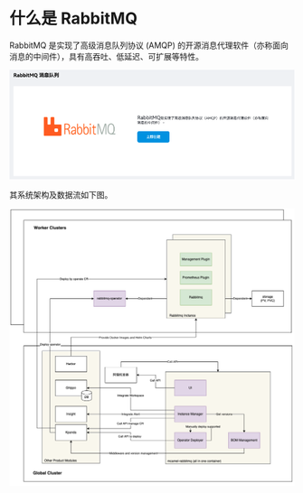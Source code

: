 # 什么是 RabbitMQ

RabbitMQ 是实现了高级消息队列协议 (AMQP) 的开源消息代理软件（亦称面向消息的中间件），具有高吞吐、低延迟、可扩展等特性。

![rmq主界面](images/rmq01.png)

其系统架构及数据流如下图。

![架构数据流](images/flow.png)